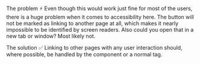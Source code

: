 The problem ⚡
Even though this would work just fine for most of the users, there is a huge problem when it comes to accessibility here. The button will not be marked as linking to another page at all, which makes it nearly impossible to be identified by screen readers. Also could you open that in a new tab or window? Most likely not.

The solution ✅
Linking to other pages with any user interaction should, where possible, be handled by the <Link> component or a normal <a> tag.
